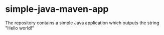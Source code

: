 # simple-java-maven-app

The repository contains a simple Java application which outputs the string
"Hello world!"
